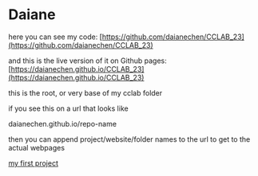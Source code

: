 # Daiane
 
 here you can see my code: [https://github.com/daianechen/CCLAB_23](https://github.com/daianechen/CCLAB_23)

and this is the live version of it on Github pages: [https://daianechen.github.io/CCLAB_23](https://daianechen.github.io/CCLAB_23)

this is the root, or very base of my cclab folder

if you see this on a url that looks like

daianechen.github.io/repo-name 

then you can append project/website/folder names to the url to get to the actual webpages

[my first project](first-website)